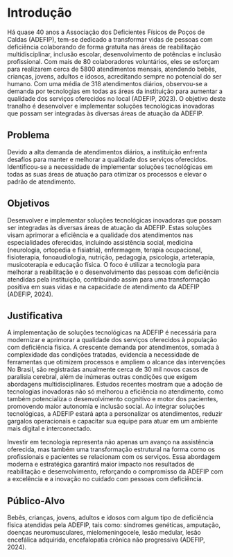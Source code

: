 # Introdução

Há quase 40 anos a Associação dos Deficientes Físicos de Poços de Caldas (ADEFIP), 
tem-se dedicado a transformar vidas de pessoas com deficiência colaborando de forma gratuita 
nas áreas de reabilitação multidisciplinar, inclusão escolar, desenvolvimento de potências e 
inclusão profissional. Com mais de 80 colaboradores voluntários, eles se esforçam para 
realizarem cerca de 5800 atendimentos mensais, atendendo bebês, crianças, jovens, adultos e 
idosos, acreditando sempre no potencial do ser humano. Com uma média de 318 atendimentos 
diários, observou-se a demanda por tecnologias em todas as áreas da instituição para aumentar 
a qualidade dos serviços oferecidos no local (ADEFIP, 2023). O objetivo deste tranalho é desenvolver e 
implementar soluções tecnológicas inovadoras que possam ser integradas às diversas áreas de 
atuação da ADEFIP. 

## Problema

Devido a alta demanda de atendimentos diários, a instituição enfrenta 
desafios para manter e melhorar a qualidade dos serviços oferecidos. Identificou-se a 
necessidade de implementar soluções tecnológicas em todas as suas áreas de atuação para 
otimizar os processos e elevar o padrão de atendimento.

## Objetivos

Desenvolver e implementar soluções tecnológicas inovadoras que possam ser integradas 
às diversas áreas de atuação da ADEFIP. Estas soluções visam aprimorar a eficiência e a 
qualidade dos atendimentos nas especialidades oferecidas, incluindo assistência social, 
medicina (neurologia, ortopedia e fisiatria), enfermagem, terapia ocupacional, fisioterapia, 
fonoaudiologia, nutrição, pedagogia, psicologia, arteterapia, musicoterapia e educação física. 
O foco é utilizar a tecnologia para melhorar a reabilitação e o desenvolvimento das pessoas com 
deficiência atendidas pela instituição, contribuindo assim para uma transformação positiva em 
suas vidas e na capacidade de atendimento da ADEFIP (ADEFIP, 2024). 

## Justificativa

A implementação de soluções tecnológicas na ADEFIP é necessária para modernizar e aprimorar a qualidade dos serviços oferecidos à população com deficiência física. A crescente demanda por atendimentos, somada à complexidade das condições tratadas, evidencia a necessidade de ferramentas que otimizem processos e ampliem o alcance das intervenções No Brasil, são registradas anualmente cerca de 30 mil novos casos de paralisia cerebral, além de inúmeras outras condições que exigem abordagens multidisciplinares. Estudos recentes mostram que a adoção de tecnologias inovadoras não só melhorou a eficiência no atendimento, como também potencializa o desenvolvimento cognitivo e motor dos pacientes, promovendo maior autonomia e inclusão social. Ao integrar soluções tecnológicas, a ADEFIP estará apta a personalizar os atendimentos, reduzir gargalos operacionais e capacitar sua equipe para atuar em um ambiente mais digital e interconectado.

Investir em tecnologia representa não apenas um avanço na assistência oferecida, mas também uma transformação estrutural na forma como os profissionais e pacientes se relacionam com os serviços. Essa abordagem moderna e estratégica garantirá maior impacto nos resultados de reabilitação e desenvolvimento, reforçando o compromisso da ADEFIP com a excelência e a inovação no cuidado com pessoas com deficiência.

## Público-Alvo

Bebês, crianças, jovens, adultos e idosos com algum tipo de deficiência física atendidas 
pela ADEFIP, tais como: síndromes genéticas, amputação, doenças neuromusculares, 
mielomeningocele, lesão medular, lesão encefálica adquirida, encefalopatia crônica não 
progressiva (ADEFIP, 2024). 

